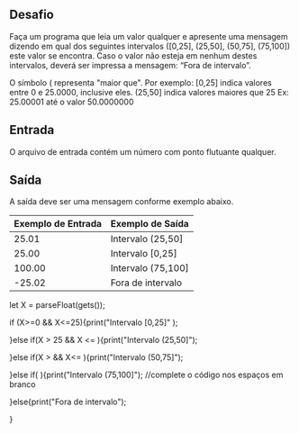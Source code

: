 ## Desafio

Faça um programa que leia um valor qualquer e apresente uma mensagem dizendo em qual dos seguintes intervalos ([0,25], (25,50], (50,75], (75,100]) este valor se encontra. Caso o valor não esteja em nenhum destes intervalos, deverá ser impressa a mensagem: “Fora de intervalo”.

O símbolo ( representa "maior que". Por exemplo:
[0,25]  indica valores entre 0 e 25.0000, inclusive eles.
(25,50] indica valores maiores que 25 Ex: 25.00001 até o valor 50.0000000

## Entrada

O arquivo de entrada contém um número com ponto flutuante qualquer.

## Saída

A saída deve ser uma mensagem conforme exemplo abaixo.


| Exemplo de Entrada | Exemplo de Saída|
| ---|--- |
| 25.01 | 	Intervalo (25,50] |
| 25.00 | 	Intervalo [0,25] |
| 100.00 | 	Intervalo (75,100] |
| -25.02 | 	Fora de intervalo |


let X = parseFloat(gets());

if (X>=0 && X<=25){print("Intervalo [0,25]" );

}else if(X > 25 && X <=     ){print("Intervalo (25,50]");

}else if(X >       && X<=     ){print("Intervalo (50,75]");

}else if(          ){print("Intervalo (75,100]");        //complete o código nos espaços em branco

}else{print("Fora de intervalo");

}